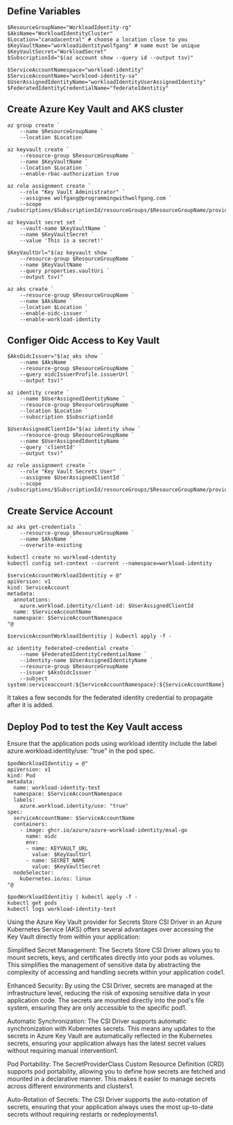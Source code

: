 ## Define Variables
```
$ResourceGroupName="WorkloadIdentity-rg"
$AksName="WorkloadIdentityCluster"
$Location="canadacentral" # choose a location close to you
$KeyVaultName="workloadidentitywolfgang" # name must be unique
$KeyVaultSecret="WorkloadSecret"
$SubscriptionId="$(az account show --query id --output tsv)"

$ServiceAccountNamespace="workload-identity"
$ServiceAccountName="workload-identity-sa"
$UserAssignedIdentityName="workloadIdentityUserAssignedIdentity"
$FederatedIdentityCredentialName="federateIdentitiy"
```

## Create Azure Key Vault and AKS cluster
```
az group create `
    --name $ResourceGroupName `
    --location $Location

az keyvault create `
    --resource-group $ResourceGroupName `
    --name $KeyVaultName `
    --location $Location `
    --enable-rbac-authorization true

az role assignment create `
    --role "Key Vault Administrator" `
    --assignee wolfgang@programmingwithwolfgang.com `
    --scope /subscriptions/$SubscriptionId/resourceGroups/$ResourceGroupName/providers/Microsoft.KeyVault/vaults/$KeyVaultName

az keyvault secret set `
    --vault-name $KeyVaultName `
    --name $KeyVaultSecret `
    --value 'This is a secret!'

$KeyVaultUrl="$(az keyvault show `
    --resource-group $ResourceGroupName `
    --name $KeyVaultName `
    --query properties.vaultUri `
    --output tsv)"

az aks create `
    --resource-group $ResourceGroupName `
    --name $AksName `
    --location $Location `
    --enable-oidc-issuer `
    --enable-workload-identity         
```

## Configer Oidc Access to Key Vault
```
$AksOidcIssuer="$(az aks show `
    --name $AksName `
    --resource-group $ResourceGroupName `
    --query oidcIssuerProfile.issuerUrl `
    --output tsv)"

az identity create `
    --name $UserAssignedIdentityName `
    --resource-group $ResourceGroupName `
    --location $Location `
    --subscription $SubscriptionId

$UserAssignedClientId="$(az identity show `
    --resource-group $ResourceGroupName `
    --name $UserAssignedIdentityName `
    --query 'clientId' `
    --output tsv)"

az role assignment create `
    --role "Key Vault Secrets User" `
    --assignee $UserAssignedClientId `
    --scope /subscriptions/$SubscriptionId/resourceGroups/$ResourceGroupName/providers/Microsoft.KeyVault/vaults/$KeyVaultName
```

## Create Service Account

```
az aks get-credentials `
    --resource-group $ResourceGroupName `
    --name $AksName `
    --overwrite-existing

kubectl create ns workload-identity
kubectl config set-context --current --namespace=workload-identity

$serviceAccountWorkloadIdentitiy = @"
apiVersion: v1
kind: ServiceAccount
metadata:
  annotations:
    azure.workload.identity/client-id: $UserAssignedClientId
  name: $ServiceAccountName
  namespace: $ServiceAccountNamespace
"@

$serviceAccountWorkloadIdentitiy | kubectl apply -f -

az identity federated-credential create `
    --name $FederatedIdentityCredentialName `
    --identity-name $UserAssignedIdentityName `
    --resource-group $ResourceGroupName `
    --issuer $AksOidcIssuer `
    --subject system:serviceaccount:${ServiceAccountNamespace}:${ServiceAccountName}
```

It takes a few seconds for the federated identity credential to propagate after it is added.

## Deploy Pod to test the Key Vault access
Ensure that the application pods using workload identity include the label azure.workload.identity/use: "true" in the pod spec. 

```
$podWorkloadIdentitiy = @"
apiVersion: v1
kind: Pod
metadata:
  name: workload-identity-test
  namespace: $ServiceAccountNamespace
  labels:
    azure.workload.identity/use: "true"
spec:
  serviceAccountName: $ServiceAccountName
  containers:
    - image: ghcr.io/azure/azure-workload-identity/msal-go
      name: oidc
      env:
      - name: KEYVAULT_URL
        value: $KeyVaultUrl
      - name: SECRET_NAME
        value: $KeyVaultSecret
  nodeSelector:
    kubernetes.io/os: linux
"@

$podWorkloadIdentitiy | kubectl apply -f -
kubectl get pods
kubectl logs workload-identity-test
```


Using the Azure Key Vault provider for Secrets Store CSI Driver in an Azure Kubernetes Service (AKS) offers several advantages over accessing the Key Vault directly from within your application:

Simplified Secret Management: The Secrets Store CSI Driver allows you to mount secrets, keys, and certificates directly into your pods as volumes. This simplifies the management of sensitive data by abstracting the complexity of accessing and handling secrets within your application code1.

Enhanced Security: By using the CSI Driver, secrets are managed at the infrastructure level, reducing the risk of exposing sensitive data in your application code. The secrets are mounted directly into the pod's file system, ensuring they are only accessible to the specific pod1.

Automatic Synchronization: The CSI Driver supports automatic synchronization with Kubernetes secrets. This means any updates to the secrets in Azure Key Vault are automatically reflected in the Kubernetes secrets, ensuring your application always has the latest secret values without requiring manual intervention1.

Pod Portability: The SecretProviderClass Custom Resource Definition (CRD) supports pod portability, allowing you to define how secrets are fetched and mounted in a declarative manner. This makes it easier to manage secrets across different environments and clusters1.

Auto-Rotation of Secrets: The CSI Driver supports the auto-rotation of secrets, ensuring that your application always uses the most up-to-date secrets without requiring restarts or redeployments1.